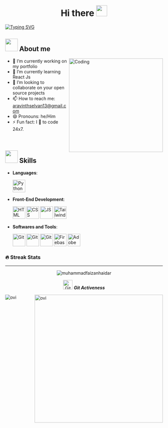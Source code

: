 <h1 align="center">Hi there <img src="https://media.giphy.com/media/hvRJCLFzcasrR4ia7z/giphy.gif" width="35"></h1>

[![Typing SVG](https://readme-typing-svg.demolab.com?font=Fira+Code&pause=1000&color=0BE608&width=435&lines=Hey!+it's+Aravinth;I'm+a+frontEnd+developer)](https://git.io/typing-svg)
## <picture><img src = "https://github.com/7oSkaaa/7oSkaaa/blob/main/Images/about_me.gif?raw=true" width =40px></picture> **About me**


<picture> <img align="right" alt="Coding" width="300" src="https://i.pinimg.com/originals/81/17/8b/81178b47a8598f0c81c4799f2cdd4057.gif" width = 400px></picture>
 - 🔭 I’m currently working on my portfolio
- 🌱 I’m currently learning React Js
- 👯 I’m looking to collaborate on your open source projects
- 📫 How to reach me: aravinthselvan13@gmail.com
- 😄 Pronouns: he/Him
- ⚡ Fun fact:  I 💖 to code 24x7.

<br>




## <img src = "https://media2.giphy.com/media/QssGEmpkyEOhBCb7e1/giphy.gif?cid=ecf05e47a0n3gi1bfqntqmob8g9aid1oyj2wr3ds3mg700bl&rid=giphy.gif" width = 40px> <b> Skills</b>

<p align="center">

- **Languages**:
    
     <img src = 'https://github.com/MarikIshtar007/MarikIshtar007/blob/master/images/python2.png' width="40" height='40' alt="Python"/>
  
- **Front-End Development**:

   <img src="https://user-images.githubusercontent.com/64439609/212556407-f122dc0e-901c-4df7-960f-29a3b52c5349.png" width="40" height="40" alt="HTML" />
   <img src="https://user-images.githubusercontent.com/64439609/212556203-47a51702-fec1-4275-bafb-6afdea15b092.png" width="40" height="40" alt="CSS" />
   <img src="https://user-images.githubusercontent.com/64439609/212556085-e6f8391a-6f25-43d5-8bfe-818167047cfb.png" width="40" height="40" alt="JS"/>
   <img src="https://profilinator.rishav.dev/skills-assets/tailwindcss.svg" alt="Tailwind CSS" height="40" alt="TailwindCss"/>


- **Softwares and Tools**:

    <img src="https://user-images.githubusercontent.com/64439609/212556685-de9a7c04-31b0-43b6-af39-7c82ac13b321.png" width="40" height="40" alt="Git"/>
    <img src="https://user-images.githubusercontent.com/64439609/212556741-81407849-82c8-4926-854f-820e8a644375.png" width="40" height="40" alt="Git"/>
    <img src="https://user-images.githubusercontent.com/64439609/212556802-77a65ec1-aa71-4272-b603-1a57d1914678.png" width="40" height="40" alt="Git"/>
    <img src="https://profilinator.rishav.dev/skills-assets/firebase.png" alt="Firebase" width="40" height="40" />
  <img src="https://profilinator.rishav.dev/skills-assets/adobexd.png" alt="Adobe XD" width="40" height="40" /> 



 

</p>

### 🔥 <b>Streak Stats</b>
----
<p align="center"><img src="https://github-readme-streak-stats.herokuapp.com/?user=aravinth-dev&theme=algolia" alt="muhammadfaizanhaidar"  /></p>

<p align="center">
 <img src="https://media.giphy.com/media/W5eoZHPpUx9sapR0eu/giphy.gif" width="30px" alt="Git"/>&nbsp;<i><b>Git Activeness</b></i></p>
 

<p><img align="left" src="https://github-readme-stats.vercel.app/api/top-langs/?username=aravinth-dev&count_private=true&theme=radical" alt="ovi" /></p>
<p>&nbsp;<img align="right" src="https://github-readme-stats.vercel.app/api?username=aravinth-dev&show_icons=true&locale=en&theme=chartreuse-dark" alt="ovi" width="410" /></p>




